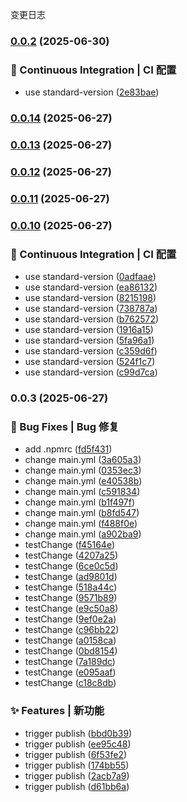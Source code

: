 变更日志
### [0.0.2](https://github.com/svgdotjs/svg.gridhelper.js/compare/v0.0.14...v0.0.2) (2025-06-30)


### 👷 Continuous Integration | CI 配置

* use standard-version ([2e83bae](https://github.com/svgdotjs/svg.gridhelper.js/commit/2e83bae237182fe7a4ba5de48dccc6e87e240784))

### [0.0.14](https://github.com/svgdotjs/svg.gridhelper.js/compare/v0.0.13...v0.0.14) (2025-06-27)

### [0.0.13](https://github.com/svgdotjs/svg.gridhelper.js/compare/v0.0.12...v0.0.13) (2025-06-27)

### [0.0.12](https://github.com/svgdotjs/svg.gridhelper.js/compare/v0.0.11...v0.0.12) (2025-06-27)

### [0.0.11](https://github.com/svgdotjs/svg.gridhelper.js/compare/v0.0.10...v0.0.11) (2025-06-27)

### [0.0.10](https://github.com/svgdotjs/svg.gridhelper.js/compare/v0.0.3...v0.0.10) (2025-06-27)


### 👷 Continuous Integration | CI 配置

* use standard-version ([0adfaae](https://github.com/svgdotjs/svg.gridhelper.js/commit/0adfaaee01c0ba022bc32756283b1e08acd1a7bb))
* use standard-version ([ea86132](https://github.com/svgdotjs/svg.gridhelper.js/commit/ea861325815f035fca838757aa4c0e949fb0edd0))
* use standard-version ([8215198](https://github.com/svgdotjs/svg.gridhelper.js/commit/821519888563782cd59aaba26c49d3071cbaf856))
* use standard-version ([738787a](https://github.com/svgdotjs/svg.gridhelper.js/commit/738787acde4a372ce1beae69fa3e00be46dcc8e1))
* use standard-version ([b762572](https://github.com/svgdotjs/svg.gridhelper.js/commit/b762572ad4857ff22c732c00f85aa194ed04a4ce))
* use standard-version ([1916a15](https://github.com/svgdotjs/svg.gridhelper.js/commit/1916a15b058edd56fe122e16db39ce7648e86a91))
* use standard-version ([5fa96a1](https://github.com/svgdotjs/svg.gridhelper.js/commit/5fa96a19ba3d3098f7b704b5ea6dc749d47899f0))
* use standard-version ([c359d6f](https://github.com/svgdotjs/svg.gridhelper.js/commit/c359d6fb6c7bf37e218b04bea4212104b52d7381))
* use standard-version ([524f1c7](https://github.com/svgdotjs/svg.gridhelper.js/commit/524f1c73771a97f81d2058ea273675c4ba804399))
* use standard-version ([c99d7ca](https://github.com/svgdotjs/svg.gridhelper.js/commit/c99d7cad817aeec88731643234c421e260087a99))

### 0.0.3 (2025-06-27)


### 🐛 Bug Fixes | Bug 修复

* add .npmrc ([fd5f431](https://github.com/svgdotjs/svg.gridhelper.js/commit/fd5f4316555fb9ada05d45adcabb39743203e02b))
* change main.yml ([3a605a3](https://github.com/svgdotjs/svg.gridhelper.js/commit/3a605a359949acc0860d19ba7c45e024b9054d5b))
* change main.yml ([0353ec3](https://github.com/svgdotjs/svg.gridhelper.js/commit/0353ec39e6a016b8404a3bb1b91371a1403de63d))
* change main.yml ([e40538b](https://github.com/svgdotjs/svg.gridhelper.js/commit/e40538ba139426e928ee311e794f492b01fa4262))
* change main.yml ([c591834](https://github.com/svgdotjs/svg.gridhelper.js/commit/c5918343a452c5e5a58b27f3c15de63c07a421b7))
* change main.yml ([b1f497f](https://github.com/svgdotjs/svg.gridhelper.js/commit/b1f497fe612b08f843af989527f8e01ccb9aee1a))
* change main.yml ([b8fd547](https://github.com/svgdotjs/svg.gridhelper.js/commit/b8fd5475c6f88a1e7ca44709912e1ca6110fd559))
* change main.yml ([f488f0e](https://github.com/svgdotjs/svg.gridhelper.js/commit/f488f0eec5e1d0ead2082f996bc967fa804c7048))
* change main.yml ([a902ba9](https://github.com/svgdotjs/svg.gridhelper.js/commit/a902ba94ab223a4f10d9c2ee7d260c05b01f2137))
* testChange ([f45164e](https://github.com/svgdotjs/svg.gridhelper.js/commit/f45164ecd18a3292040e308b841396936109c0c0))
* testChange ([4207a25](https://github.com/svgdotjs/svg.gridhelper.js/commit/4207a257d5564c630d66d38ef1bb4fecedc505de))
* testChange ([6ce0c5d](https://github.com/svgdotjs/svg.gridhelper.js/commit/6ce0c5d85baa5cb9cc4f0c8860a1947bb7cdc781))
* testChange ([ad9801d](https://github.com/svgdotjs/svg.gridhelper.js/commit/ad9801de694e945f462a13034a78ed0776f88b4d))
* testChange ([518a44c](https://github.com/svgdotjs/svg.gridhelper.js/commit/518a44ce9032a6724963ab1bcf22a59364684431))
* testChange ([9571b89](https://github.com/svgdotjs/svg.gridhelper.js/commit/9571b89170fa575eba559cbb8e3b5c854c3627ca))
* testChange ([e9c50a8](https://github.com/svgdotjs/svg.gridhelper.js/commit/e9c50a84c13d97bd2355b54bebfae1917109683f))
* testChange ([9ef0e2a](https://github.com/svgdotjs/svg.gridhelper.js/commit/9ef0e2a9ec10f8a5aa674fa96163149612cbc23a))
* testChange ([c96bb22](https://github.com/svgdotjs/svg.gridhelper.js/commit/c96bb225fede7abbb8c04863cdb43da6068d4481))
* testChange ([a0158ca](https://github.com/svgdotjs/svg.gridhelper.js/commit/a0158cadf4abd341ce549f6d8d7a9814af9891e4))
* testChange ([0bd8154](https://github.com/svgdotjs/svg.gridhelper.js/commit/0bd81546392ef204838fe30033a3b1ac2a80098f))
* testChange ([7a189dc](https://github.com/svgdotjs/svg.gridhelper.js/commit/7a189dca196c2ff84e4f0ae21f022a3e6c1fd181))
* testChange ([e095aaf](https://github.com/svgdotjs/svg.gridhelper.js/commit/e095aafca62c6c7da119c6bdb194bab54cd349d4))
* testChange ([c18c8db](https://github.com/svgdotjs/svg.gridhelper.js/commit/c18c8dbac2d27f62e4c47e66e09b7cc22a53add3))


### ✨ Features | 新功能

* trigger publish ([bbd0b39](https://github.com/svgdotjs/svg.gridhelper.js/commit/bbd0b397e7120515006bbe80dcc6b96815cabfd2))
* trigger publish ([ee95c48](https://github.com/svgdotjs/svg.gridhelper.js/commit/ee95c486725365fcc578d2e8e31b44e2e443a5a1))
* trigger publish ([6f53fe2](https://github.com/svgdotjs/svg.gridhelper.js/commit/6f53fe2bff27963c12b09e62141ced61a80c8024))
* trigger publish ([174bb55](https://github.com/svgdotjs/svg.gridhelper.js/commit/174bb5556b7083d323b434a4cc5484e9a37914c0))
* trigger publish ([2acb7a9](https://github.com/svgdotjs/svg.gridhelper.js/commit/2acb7a97d69adcbadd0735e511ad8dca8afe25a1))
* trigger publish ([d61bb6a](https://github.com/svgdotjs/svg.gridhelper.js/commit/d61bb6ab7b7f6d3c34ec28c9e14e9f835d362070))
